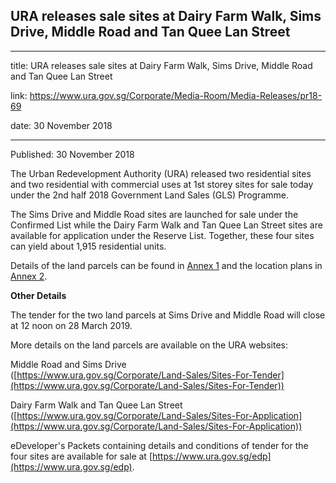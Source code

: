 ## URA releases sale sites at Dairy Farm Walk, Sims Drive, Middle Road and Tan Quee Lan Street
---
title: URA releases sale sites at Dairy Farm Walk, Sims Drive, Middle Road and Tan Quee Lan Street

link: https://www.ura.gov.sg/Corporate/Media-Room/Media-Releases/pr18-69

date: 30 November 2018

---

Published: 30 November 2018

The Urban Redevelopment Authority (URA) released two residential sites and two residential with commercial uses at 1st storey sites for sale today under the 2nd half 2018 Government Land Sales (GLS) Programme.

The Sims Drive and Middle Road sites are launched for sale under the Confirmed List while the Dairy Farm Walk and Tan Quee Lan Street sites are available for application under the Reserve List. Together, these four sites can yield about 1,915 residential units.

Details of the land parcels can be found in [Annex 1](https://www.ura.gov.sg/-/media/Corporate/Media-Room/2018/Dec/pr18-69a.pdf) and the location plans in [Annex 2](https://www.ura.gov.sg/-/media/Corporate/Media-Room/2018/Dec/pr18-69b.pdf).

**Other Details**

The tender for the two land parcels at Sims Drive and Middle Road will close at 12 noon on 28 March 2019.

More details on the land parcels are available on the URA websites:

Middle Road and Sims Drive  
([https://www.ura.gov.sg/Corporate/Land-Sales/Sites-For-Tender](https://www.ura.gov.sg/Corporate/Land-Sales/Sites-For-Tender))

Dairy Farm Walk and Tan Quee Lan Street  
([https://www.ura.gov.sg/Corporate/Land-Sales/Sites-For-Application](https://www.ura.gov.sg/Corporate/Land-Sales/Sites-For-Application))

eDeveloper's Packets containing details and conditions of tender for the four sites are available for sale at [https://www.ura.gov.sg/edp](https://www.ura.gov.sg/edp).